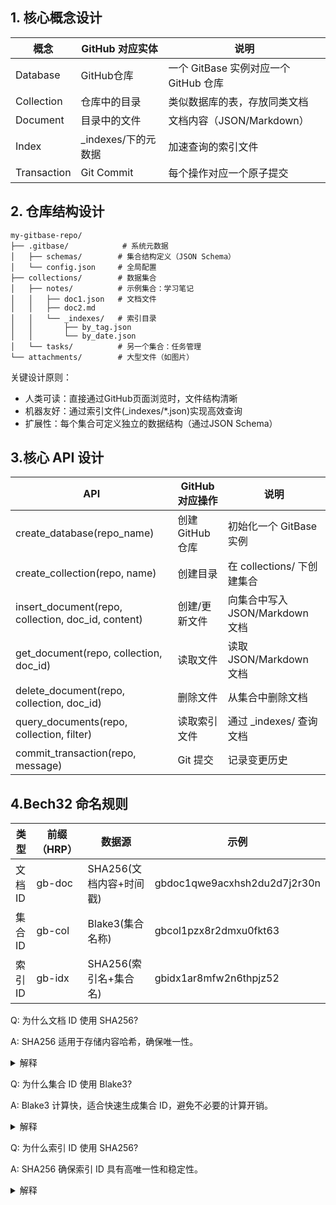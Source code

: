 ## 1. 核心概念设计
  
| 概念 | GitHub 对应实体 | 说明 |
|-----|----------------|-----|
| Database | GitHub仓库 | 一个 GitBase 实例对应一个 GitHub 仓库 |
| Collection | 仓库中的目录 | 类似数据库的表，存放同类文档 |
| Document | 目录中的文件 | 文档内容（JSON/Markdown）|
| Index | _indexes/下的元数据 | 加速查询的索引文件 |
| Transaction | Git Commit | 每个操作对应一个原子提交 |

## 2. 仓库结构设计

```
my-gitbase-repo/
├── .gitbase/            # 系统元数据
│   ├── schemas/        # 集合结构定义（JSON Schema）
│   └── config.json     # 全局配置
├── collections/        # 数据集合
│   ├── notes/          # 示例集合：学习笔记
│   │   ├── doc1.json   # 文档文件
│   │   ├── doc2.md
│   │   └── _indexes/   # 索引目录
│   │       ├── by_tag.json
│   │       └── by_date.json
│   └── tasks/          # 另一个集合：任务管理
└── attachments/        # 大型文件（如图片）

```

关键设计原则：

* 人类可读：直接通过GitHub页面浏览时，文件结构清晰
* 机器友好：通过索引文件(_indexes/*.json)实现高效查询
* 扩展性：每个集合可定义独立的数据结构（通过JSON Schema）

## 3.核心 API 设计

| API | GitHub 对应操作 | 说明 |
|--|--|--|
| create_database(repo_name) | 创建 GitHub 仓库 | 初始化一个 GitBase 实例 |
| create_collection(repo, name) | 创建目录 | 在 collections/ 下创建集合 |
| insert_document(repo, collection, doc_id, content) | 创建/更新文件 | 向集合中写入 JSON/Markdown 文档 |
| get_document(repo, collection, doc_id) | 读取文件 | 读取 JSON/Markdown 文档 |
| delete_document(repo, collection, doc_id) | 删除文件 | 从集合中删除文档 |
| query_documents(repo, collection, filter) | 读取索引文件 | 通过 _indexes/ 查询文档 |
| commit_transaction(repo, message) | Git 提交 | 记录变更历史 |

## 4.Bech32 命名规则

| 类型 | 前缀（HRP）| 数据源 | 示例 |
|--|--|--|--|
| 文档 ID | gb-doc | SHA256(文档内容+时间戳) | gbdoc1qwe9acxhsh2du2d7j2r30n |
| 集合 ID | gb-col | Blake3(集合名称) | gbcol1pzx8r2dmxu0fkt63 |
| 索引 ID | gb-idx | SHA256(索引名+集合名) | gbidx1ar8mfw2n6thpjz52 |

Q: 为什么文档 ID 使用 SHA256?

A: SHA256 适用于存储内容哈希，确保唯一性。

<details>
<summary>解释</summary>
由于文档内容通常较大（JSON/Markdown），我们希望使用密码学安全的哈希，避免哈希碰撞（即不同内容得到相同 ID）。SHA256 经过多年验证，碰撞几率极低，适合唯一标识文档。
</details>

Q: 为什么集合 ID 使用 Blake3?

A: Blake3 计算快，适合快速生成集合 ID，避免不必要的计算开销。

<details>
<summary>解释</summary>
集合名称通常很短（如 "notes"、"tasks"），计算复杂度低，SHA256 的安全性对集合 ID 没有那么重要。Blake3 比 SHA256 快 5-10 倍，适合短字符串哈希。
</details>

Q: 为什么索引 ID 使用 SHA256?

A: SHA256 确保索引 ID 具有高唯一性和稳定性。

<details>
<summary>解释</summary>
索引依赖于多个文档，而 SHA256 保证了索引的唯一性和稳定性。避免索引名相同但作用不同时产生碰撞。
</details>
